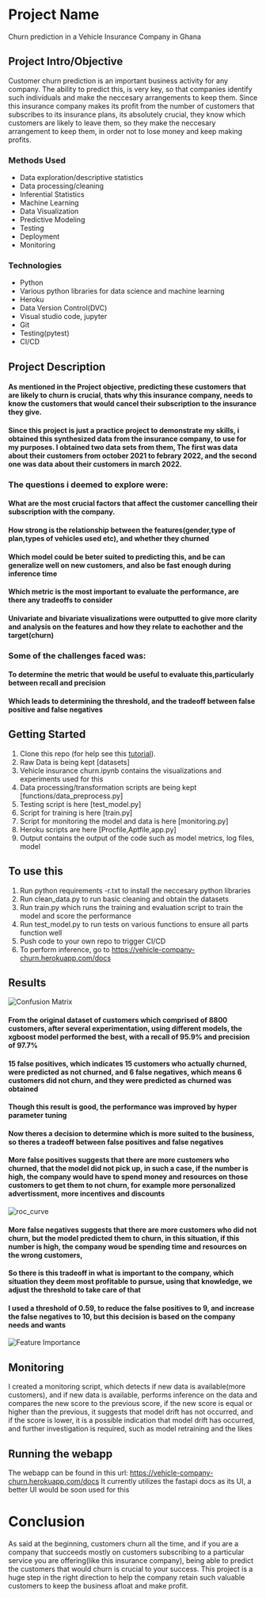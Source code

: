 
# Project Name
Churn prediction in a Vehicle Insurance Company in Ghana

## Project Intro/Objective
Customer churn prediction is an important business activity for any company. The ability to predict this, is very key, so that companies identify such individuals and make the neccesary arrangements to keep them.
Since this insurance company makes its profit from the number of customers that subscribes to its insurance plans, its absolutely crucial, they know which customers are likely to leave them, so they make the neccesary arrangement to keep them, in order not to lose money and keep making profits.

### Methods Used
* Data exploration/descriptive statistics
* Data processing/cleaning
* Inferential Statistics
* Machine Learning
* Data Visualization
* Predictive Modeling
* Testing
* Deployment
* Monitoring

### Technologies
* Python
* Various python libraries for data science and machine learning
* Heroku
* Data Version Control(DVC)
* Visual studio code, jupyter
* Git
* Testing(pytest)
* CI/CD

## Project Description
#### As mentioned in the Project objective, predicting these customers that are likely to churn is crucial, thats why this insurance company, needs to know the customers that would cancel their subscription to the insurance they give.
#### Since this project is just a practice project to demonstrate my skills, i obtained this synthesized data from the insurance company, to use for my purposes. I obtained two data sets from them, The first was data about their customers from october 2021 to febrary 2022, and the second one was data about their customers in march 2022.
### The questions i deemed to explore were:
#### What are the most crucial factors that affect the customer cancelling their subscription with the company.
#### How strong is the relationship between the features(gender,type of plan,types of vehicles used etc), and whether they churned
#### Which model could be beter suited to predicting this, and be can generalize well on new customers, and also be fast enough during inference time
#### Which metric is the most important to evaluate the performance, are there any tradeoffs to consider

#### Univariate and bivariate visualizations were outputted to give more clarity and analysis on the features and how they relate to eachother and the target(churn)
### Some of the challenges faced was:
#### To determine the metric that would be useful to evaluate this,particularly between recall and precision 
#### Which leads to determining the threshold, and the tradeoff between false positive and false negatives


## Getting Started

1. Clone this repo (for help see this [tutorial](https://help.github.com/articles/cloning-a-repository/)).
2. Raw Data is being kept [datasets]
3. Vehicle insurance churn.ipynb contains the visualizations and experiments used for this
4. Data processing/transformation scripts are being kept [functions/data_preprocess.py]
5. Testing script is here [test_model.py]
6. Script for training is here [train.py]
7. Script for monitoring the model and data is here [monitoring.py]
8. Heroku scripts are here [Procfile,Aptfile,app.py]
5. Output contains the output of the code such as model metrics, log files, model

## To use this
1. Run python requirements -r.txt to install the neccesary python libraries
2. Run clean_data.py to run basic cleaning and obtain the datasets
3. Run train.py which runs the training and evaluation script to train the model and score the performance
4. Run test_model.py to run tests on various functions to ensure all parts function well
5. Push code to your own repo to trigger CI/CD
6. To perform inference, go to https://vehicle-company-churn.herokuapp.com/docs



## Results

![Confusion Matrix](https://github.com/JoAmps/Churn-prediction-in-a-vehicle-insurance-company-in-Ghana/blob/main/confusion_matrix.png)
#### From the original dataset of customers which comprised of 8800 customers, after several experimentation, using different models, the xgboost model performed the best, with a recall of 95.9% and precision of 97.7%
#### 15 false positives, which indicates 15 customers who actually churned, were predicted as not churned, and 6 false negatives, which means 6 customers did not churn, and they were predicted as churned was obtained
#### Though this result is good, the performance was improved by hyper parameter tuning
#### Now theres a decision to determine which is more suited to the business, so theres a tradeoff between false positives and false negatives
#### More false positives suggests that there are more customers who churned, that the model did not pick up, in such a case, if the number is high, the company would have to spend money and resources on those customers to get them to not churn, for example more personalized advertissment, more incentives and discounts

![roc_curve](https://github.com/JoAmps/Churn-prediction-in-a-vehicle-insurance-company-in-Ghana/blob/main/roc_auc_curve.png)
#### More false negatives suggests that there are more customers who did not churn, but the model predicted them to churn, in this situation, if this number is high, the company woud be spending time and resources on the wrong customers, 
#### So there is this tradeoff in what is important to the company, which situation they deem most profitable to pursue, using that knowledge, we adjust the threshold to take care of that
#### I used a threshold of 0.59, to reduce the false positives to 9, and increase the false negatives to 10, but this decision is based on the company needs and wants

![Feature Importance](https://github.com/JoAmps/Churn-prediction-in-a-vehicle-insurance-company-in-Ghana/blob/main/feature_importance.png)
## Monitoring
I created a monitoring script, which detects if new data is available(more customers), and if new data is available, performs inference on the data and compares the new score to the previous score, if the new score is equal or higher than the previous, it suggests that model drift has not occurred, and if the score is lower, it is a possible indication that model drift has occurred, and further investigation is required, such as model retraining and the likes

## Running the webapp
The webapp can be found in this url: https://vehicle-company-churn.herokuapp.com/docs
It currently utilizes the fastapi docs as its UI, a better UI would be soon used for this

# Conclusion
As said at the beginning, customers churn all the time, and if you are a company that succeeds mostly on customers subscribing to a particular service you are offering(like this insurance company), being able to predict the customers that would churn is crucial to your success. This project is a huge step in the right direction to help the company retain such valuable customers to keep the business afloat and make profit.

